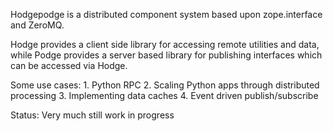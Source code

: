 Hodgepodge is a distributed component system based upon zope.interface and ZeroMQ.

Hodge provides a client side library for accessing remote utilities and data, while Podge provides a server based library for publishing interfaces which can be accessed via Hodge.

Some use cases:
	1. Python RPC
	2. Scaling Python apps through distributed processing
	3. Implementing data caches
	4. Event driven publish/subscribe

Status: Very much still work in progress